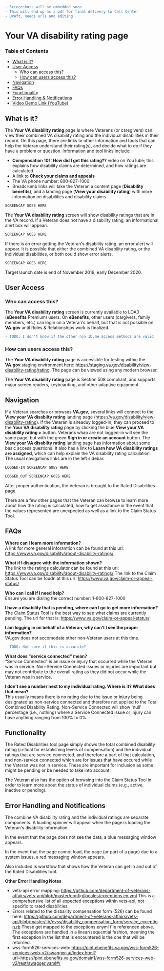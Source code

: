 ``` diff
- Screenshots will be embedded soon
- This will end up as a pdf for final delivery to Call Center
- Draft, needs urls and editing
```

# Your VA disability rating page

### Table of Contents 
 - [What is it?](https://github.com/department-of-veterans-affairs/va.gov-team/blob/master/teams/vsa/teams/ebenefits/features/view-rated-disabilities/call-center/product-guide.md#what-is-it)
 - [User Access](https://github.com/department-of-veterans-affairs/va.gov-team/blob/master/teams/vsa/teams/ebenefits/features/view-rated-disabilities/call-center/product-guide.md#user-access)
   - [Who can access this?](https://github.com/department-of-veterans-affairs/va.gov-team/blob/master/teams/vsa/teams/ebenefits/features/view-rated-disabilities/call-center/product-guide.md#who-can-access-this)
   - [How can users access this?](https://github.com/department-of-veterans-affairs/va.gov-team/blob/master/teams/vsa/teams/ebenefits/features/view-rated-disabilities/call-center/product-guide.md#how-can-users-access-this)
 - [Navigation](https://github.com/department-of-veterans-affairs/va.gov-team/blob/master/teams/vsa/teams/ebenefits/features/view-rated-disabilities/call-center/product-guide.md#navigation)
 - [FAQs](https://github.com/department-of-veterans-affairs/va.gov-team/blob/master/teams/vsa/teams/ebenefits/features/view-rated-disabilities/call-center/product-guide.md#faqs)
 - [Functionality](https://github.com/department-of-veterans-affairs/va.gov-team/blob/master/teams/vsa/teams/ebenefits/features/view-rated-disabilities/call-center/product-guide.md#functionality)
 - [Error Handling & Notifications](https://github.com/department-of-veterans-affairs/va.gov-team/blob/master/teams/vsa/teams/ebenefits/features/view-rated-disabilities/call-center/product-guide.md#error-handling-and-notifications)
 - [Video Demo Link (YouTube)](#)

## What is it?
The **Your VA disability rating** page is where Veterans (or caregivers) can view their combined VA disability rating and the individual disabilities in their record. On this page, there are links to other information and tools that can help the Veteran understand their rating(s), and decide what to do if they have a problem or question. Information and tool links include:
- **Compensation 101: How did I get this rating??** video on YouTube; this explains how disability claims are determined, and how ratings are calculated.
- A link to **Check your claims and appeals**
- The VA phone number: 800-827-1000
- Breadcrumb links will take the Veteran a content page (**Disability benefits**), and a landing page (**View your disability rating**) with more information on disabilities and disability claims

``` diff
SCREENCAP GOES HERE
```

The **Your VA disability rating** screen will show disability ratings that are in the VA record. If a Veteran does not have a disability rating, an informational alert box will appear:.

``` diff
SCREENCAP GOES HERE
```

If there is an error getting the Veteran's disability rating, an error alert will appear. It is possible that either the combined VA disability rating, or the Individual disabilities, or both could show error alerts.

``` diff
SCREENCAP GOES HERE
```

Target launch date is end of November 2019, early December 2020.

## User Access
### Who can access this?
The **Your VA disability rating** screen is currently available to LOA3 (**eBenefits** Premium) users.  On **eBenefits**, other users (cargivers, family members, etc.) can login on a Veteran's behalf, but that is not possible on **VA.gov** until Roles & Relationships work is finalized.

``` diff
- TODO: I don't know if the other non ID.me access methods are valid
```

### How can users access this?
The **Your VA disability rating** page is accessible for testing within the **VA.gov** staging environment here: https://staging.va.gov/disability/view-disability-rating/rating. The page can be viewed using any modern browser.

The **Your VA disability rating** page is Section 508 compliant, and supports major screen readers, keyboarding, and other adaptive equipment.

## Navigation
If a Veteran searches or browses **VA.gov**, several links will connect to the **View your VA disabilty rating** landing page (https://va.gov/disability/view-disability-rating). If the Veteran is alreaduy logged-in, they can proceed to the **Your VA disability rating** page by clicking the blue **View your VA disability rating >** button. Veterans whao are not logged-in will see the same page, but with the green **Sign in or create an account** button. The **View your VA disabilty rating** landing page has information about some basic access questions. It also has a link to **Learn how VA disability ratings are assigned**, which can help explain the VA disability rating calculation. The usual navigations links are in the left sidebar.

``` diff
LOGGED-IN SCREENCAP GOES HERE
```

``` diff
LOGGED_OUT SCREENCAP GOES HERE
```

After proper authentication, the Veteran is brought to the Rated Disabilities page.  

There are a few other pages that the Veteran can browse to learn more about how the rating is calculated, how to get assistance in the event that the values represented are unexpected as well as a link to the Claim Status Tool.

## FAQs
**Where can I learn more information?**  
A link for more general inforamtion can be found at this url: https://www.va.gov/disability/about-disability-ratings/

**What if I disagree with the information shown?**  
The link to the ratings calculator can be found at this url: https://www.va.gov/disability/about-disability-ratings/
The link to the Claim Status Tool can be foudn at this url: https://www.va.gov/claim-or-appeal-status/

**Who can I call if I need help?**  
Ensure you are dialing the correct number: 1-800-827-1000

**I have a disability that is pending, where can I go to get more information?**  
The Claim Status Tool is the best way to see what claims are currently pending.  The url for that is: https://www.va.gov/claim-or-appeal-status/

**I am logging in on behalf of a Veteran, why can't I see the proper information?**  
VA.gov does not accomodate other non-Veteran users at this time.  
``` diff
- TODO: Not sure if this is accurate?
```

**What does "service connected" mean?**  
"Service Connected" is an issue or injury that occurred while the Veteran was in service.  Non-Service Connected issues or injuries are important but may not contribute to the overall rating as they did not occur while the Veteran was in service.

**I don't see a number next to my individual rating.  Where is it?  What does that mean?**  
This usually means there is no rating due to the issue or injury being designated as non-service connected and therefore not applied to the Total Combined Disability Rating.  Non-Service Connected will show 'null' percentage (i.e., nothing) where a Service Connected issue or injury can have anything ranging from 100% to 0%.

## Functionality  
The Rated Disabilities tool page simply shows the total combined disability rating (critical for establishing levels of compensation) and the individual ratings that are service connected, and therefore a part of that calculation, and non-service connected which are for issues that have occured while the Veteran was not in service.  These are important for inclusion as some might be pending or be needed to take into account.

The Veteran also has the option of browsing into the Claim Status Tool in order to learn more about the status of individual claims (e.g., active, inactive or pending).

## Error Handling and Notifications  
The combine VA disability rating and the individual ratings are separate components. A loading spinner will appear when the page is loading the Veteran's disability information.  

In the event that the page does not see the data, a blue messaging window appears.  

In the event that the page cannot load, the page (or part of a page) due to a system issues, a red messaging window appears.  

Also included is workflow that shows how the Veteran can get in and out of the Rated Disabilities tool.  

**Other Error Handling Notes**  
- vets-api error mapping: https://github.com/department-of-veterans-affairs/vets-api/blob/master/config/locales/exceptions.en.yml This is a comprehensive list of all expected exceptions within vets-api, not specific to rated disabilities.  
- Errors related to the disbaility compensation form (526) can be found here: https://github.com/department-of-veterans-affairs/vets-api/blob/master/lib/evss/disability_compensation_form/service_exception.rb These get mapped to the exceptions.enyml file referenced above. The exceptions are handled in a linear/sequential fashion, meaning the first exception in the list that is encountered is the one that will be returned.  
- wss-form526-services-web: https://pint.ebenefits.va.gov/wss-form526-services-web-v2/swagger-ui/index.html?url=https://pint.ebenefits.va.gov/domain1/wss-form526-services-web-v2/rest/swagger.yaml#/  

